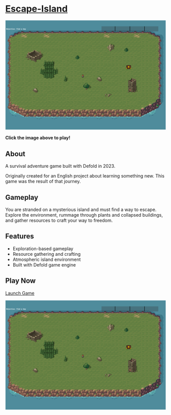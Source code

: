 # [Escape-Island](https://ianluzhao.github.io/Escape-Island)

[![Play Game](images/screenshot.png)](https://ianluzhao.github.io/Escape-Island)

**Click the image above to play!**

## About

A survival adventure game built with Defold in 2023.

Originally created for an English project about learning something new. This game was the result of that journey.

## Gameplay

You are stranded on a mysterious island and must find a way to escape. Explore the environment, rummage through plants and collapsed buildings, and gather resources to craft your way to freedom.

## Features

- Exploration-based gameplay
- Resource gathering and crafting
- Atmospheric island environment
- Built with Defold game engine

## Play Now

[Launch Game](https://ianluzhao.github.io/Escape-Island)

[![screenshot](images/screenshot.png)](https://ianluzhao.github.io/Escape-Island)



